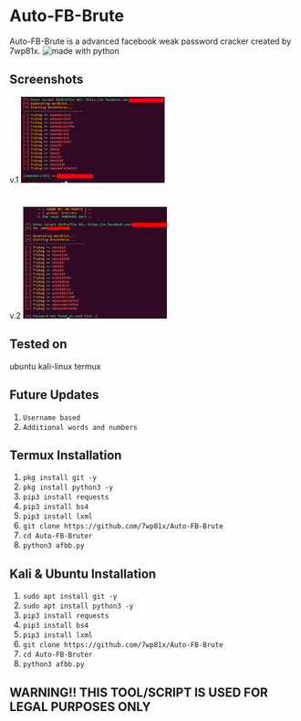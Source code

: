 # Auto-FB-Brute
Auto-FB-Brute is a advanced facebook weak password cracker created by 7wp81x.
<img src="https://img.shields.io/badge/made%20with-python-blue.svg?style=flat-square" alt="made with python">
## Screenshots
v.1
<img src="https://github.com/7wp81x/Auto-FB-Brute/blob/main/Screenshots/Screenshot%20from%202022-03-29%2004-18-24.png" width="50%" height="50%">
#
v.2
<img src="https://github.com/7wp81x/Auto-FB-Brute/blob/main/Screenshots/Screenshot%20from%202022-03-29%2004-34-13.png" width="50%" height="50%">

## Tested on
ubuntu
kali-linux
termux
## Future Updates
1. `Username based`
2. `Additional words and numbers`

## Termux Installation
1. `pkg install git -y`
2. `pkg install python3 -y`
3. `pip3 install requests`
4. `pip3 install bs4`
5. `pip3 install lxml`
6. `git clone https://github.com/7wp81x/Auto-FB-Brute`
7. `cd Auto-FB-Bruter`
8. `python3 afbb.py`

## Kali & Ubuntu Installation
1. `sudo apt install git -y`
2. `sudo apt install python3 -y`
3. `pip3 install requests`
4. `pip3 install bs4`
5. `pip3 install lxml`
6. `git clone https://github.com/7wp81x/Auto-FB-Brute`
7. `cd Auto-FB-Bruter`
8. `python3 afbb.py`

## WARNING!! THIS TOOL/SCRIPT IS USED FOR LEGAL PURPOSES ONLY
